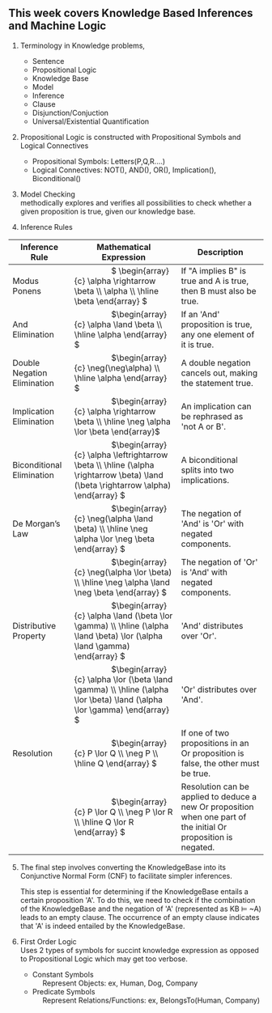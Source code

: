 ## This week covers Knowledge Based Inferences and Machine Logic 
1) Terminology in Knowledge problems, 
    * Sentence
    * Propositional Logic 
    * Knowledge Base
    * Model 
    * Inference
    * Clause
    * Disjunction/Conjuction 
    * Universal/Existential Quantification
2) Propositional Logic is constructed with Propositional Symbols and Logical Connectives
    * Propositional Symbols: Letters(P,Q,R....)
    * Logical Connectives:  NOT(), AND(), OR(), Implication(), Biconditional()
3) Model Checking 
<br> methodically explores and verifies all possibilities to check whether a given proposition is true, given our knowledge base. 

4) Inference Rules

| Inference Rule                | Mathematical Expression | Description |
|-------------------------------|-------------------------|-------------|
| Modus Ponens                  | &nbsp;&nbsp;&nbsp;&nbsp;&nbsp;&nbsp;&nbsp;&nbsp;&nbsp;&nbsp;&nbsp;&nbsp;&nbsp;&nbsp;&nbsp;&nbsp; $`  \begin{array}{c} \alpha \rightarrow \beta \\ \alpha \\ \hline \beta \end{array} `$ | If "A implies B" is true and A is true, then B must also be true. |
| And Elimination               | &nbsp;&nbsp;&nbsp;&nbsp;&nbsp;&nbsp;&nbsp;&nbsp;&nbsp;&nbsp;&nbsp;&nbsp;&nbsp;&nbsp;&nbsp;&nbsp; $`\begin{array}{c} \alpha \land \beta \\ \hline \alpha \end{array} `$ | If an 'And' proposition is true, any one element of it is true. |
| Double Negation Elimination   | &nbsp;&nbsp;&nbsp;&nbsp;&nbsp;&nbsp;&nbsp;&nbsp;&nbsp;&nbsp;&nbsp;&nbsp;&nbsp;&nbsp;&nbsp;&nbsp; $`\begin{array}{c} \neg(\neg\alpha) \\ \hline \alpha \end{array} `$ | A double negation cancels out, making the statement true. |
| Implication Elimination       | &nbsp;&nbsp;&nbsp;&nbsp;&nbsp;&nbsp;&nbsp;&nbsp;&nbsp;&nbsp;&nbsp;&nbsp;&nbsp;&nbsp;&nbsp;&nbsp; $`\begin{array}{c} \alpha \rightarrow \beta \\ \hline \neg \alpha \lor \beta \end{array}`$ | An implication can be rephrased as 'not A or B'. |
| Biconditional Elimination     | &nbsp;&nbsp;&nbsp;&nbsp;&nbsp;&nbsp;&nbsp;&nbsp;&nbsp;&nbsp;&nbsp;&nbsp;&nbsp;&nbsp;&nbsp;&nbsp; $`\begin{array}{c} \alpha \leftrightarrow \beta \\ \hline (\alpha \rightarrow \beta) \land (\beta \rightarrow \alpha) \end{array} `$ | A biconditional splits into two implications. |
| De Morgan’s Law               | &nbsp;&nbsp;&nbsp;&nbsp;&nbsp;&nbsp;&nbsp;&nbsp;&nbsp;&nbsp;&nbsp;&nbsp;&nbsp;&nbsp;&nbsp;&nbsp; $`\begin{array}{c} \neg(\alpha \land \beta) \\ \hline \neg \alpha \lor \neg \beta \end{array} `$ | The negation of 'And' is 'Or' with negated components. |
|                               | &nbsp;&nbsp;&nbsp;&nbsp;&nbsp;&nbsp;&nbsp;&nbsp;&nbsp;&nbsp;&nbsp;&nbsp;&nbsp;&nbsp;&nbsp;&nbsp; $`\begin{array}{c} \neg(\alpha \lor \beta) \\ \hline \neg \alpha \land \neg \beta \end{array} `$ | The negation of 'Or' is 'And' with negated components. |
| Distributive Property         | &nbsp;&nbsp;&nbsp;&nbsp;&nbsp;&nbsp;&nbsp;&nbsp;&nbsp;&nbsp;&nbsp;&nbsp;&nbsp;&nbsp;&nbsp;&nbsp; $`\begin{array}{c} \alpha \land (\beta \lor \gamma) \\ \hline (\alpha \land \beta) \lor (\alpha \land \gamma) \end{array} `$ | 'And' distributes over 'Or'. |
|                               | &nbsp;&nbsp;&nbsp;&nbsp;&nbsp;&nbsp;&nbsp;&nbsp;&nbsp;&nbsp;&nbsp;&nbsp;&nbsp;&nbsp;&nbsp;&nbsp; $`\begin{array}{c} \alpha \lor (\beta \land \gamma) \\ \hline (\alpha \lor \beta) \land (\alpha \lor \gamma) \end{array} `$ | 'Or' distributes over 'And'. |
| Resolution                    | &nbsp;&nbsp;&nbsp;&nbsp;&nbsp;&nbsp;&nbsp;&nbsp;&nbsp;&nbsp;&nbsp;&nbsp;&nbsp;&nbsp;&nbsp;&nbsp; $`\begin{array}{c} P \lor Q \\ \neg P \\ \hline Q \end{array} `$ | If one of two propositions in an Or proposition is false, the other must be true. |
|                               | &nbsp;&nbsp;&nbsp;&nbsp;&nbsp;&nbsp;&nbsp;&nbsp;&nbsp;&nbsp;&nbsp;&nbsp;&nbsp;&nbsp;&nbsp;&nbsp; $`\begin{array}{c} P \lor Q \\ \neg P \lor R \\ \hline Q \lor R \end{array} `$ | Resolution can be applied to deduce a new Or proposition when one part of the initial Or proposition is negated. |




5) The final step involves converting the KnowledgeBase into its Conjunctive Normal Form (CNF) to facilitate simpler inferences.

    This step is essential for determining if the KnowledgeBase entails a certain proposition 'A'. To do this, we need to check if the combination of the KnowledgeBase and the negation of 'A' (represented as KB ⊨ ~A) leads to an empty clause. The occurrence of an empty clause indicates that 'A' is indeed entailed by the KnowledgeBase.


6) First Order Logic
<br> Uses 2 types of symbols for succint knowledge expression as opposed to Propositional Logic which may get too verbose. 
    * Constant Symbols
    <br>&nbsp;&nbsp;&nbsp;&nbsp; Represent Objects: ex, Human, Dog, Company
    * Predicate Symbols 
    <br>&nbsp;&nbsp;&nbsp;&nbsp; Represent Relations/Functions: ex, BelongsTo(Human, Company)
